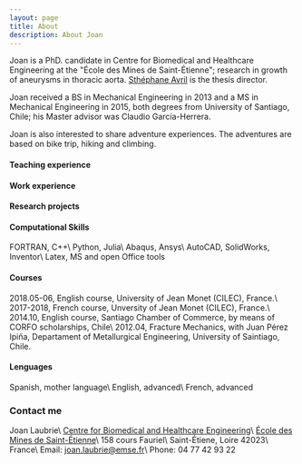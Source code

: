 ```yaml
---
layout: page
title: About
description: About Joan
---
```


Joan is a PhD. candidate in Centre for Biomedical and Healthcare Engineering at the "École des Mines de Saint-Étienne"; research in growth of aneurysms in thoracic aorta. [Sthéphane Avril](https://www.mines-stetienne.fr/en/author/avril/) is the thesis director.

Joan received a BS in Mechanical Engineering in 2013 and a MS in Mechanical Engineering in 2015, both degrees from University of Santiago, Chile; his Master advisor was Claudio García-Herrera.

Joan is also interested to share adventure experiences. The adventures are based on bike trip, hiking and climbing.

#### Teaching experience

#### Work experience

#### Research projects

#### Computational Skills
FORTRAN, C++\\
Python, Julia\\
Abaqus, Ansys\\
AutoCAD, SolidWorks, Inventor\\
Latex, MS and open Office tools

#### Courses
2018.05-06, English course, University of Jean Monet (CILEC), France.\\
2017-2018, French course, Unversity of Jean Monet (CILEC), France.\\
2014.10, English course, Santiago Chamber of Commerce, by means of CORFO scholarships, Chile\\
2012.04, Fracture Mechanics, with Juan Pérez Ipiña, Departament of Metallurgical Engineering, University of Saintiago, Chile.

#### Lenguages
Spanish, mother language\\
English, advanced\\
French, advanced

### Contact me

Joan Laubrie\\
[Centre for Biomedical and Healthcare Engineering](https://www.mines-stetienne.fr/en/research/5-research-academic-centers/center-biomedical-healthcare-engineering/)\\
[École des Mines de Saint-Étienne](https://www.mines-stetienne.fr/en/)\\
158 cours Fauriel\\
Saint-Étiene, Loire 42023\\
France\\
Email: [joan.laubrie@emse.fr](mailto:joan.laubrie@emse.fr)\\
Phone: 04 77 42 93 22

